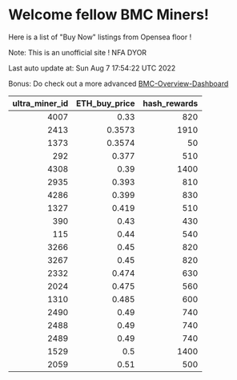 # Welcome fellow BMC Miners!
Here is a list of "Buy Now" listings from Opensea floor !

Note: This is an unofficial site ! NFA DYOR

Last auto update at: Sun Aug  7 17:54:22 UTC 2022

Bonus: Do check out a more advanced [BMC-Overview-Dashboard](https://dune.com/defifunk/BMC-Overview-Dashboard)


|   ultra_miner_id |   ETH_buy_price |   hash_rewards |
|-----------------:|----------------:|---------------:|
|             4007 |          0.33   |            820 |
|             2413 |          0.3573 |           1910 |
|             1373 |          0.3574 |             50 |
|              292 |          0.377  |            510 |
|             4308 |          0.39   |           1400 |
|             2935 |          0.393  |            810 |
|             4286 |          0.399  |            830 |
|             1327 |          0.419  |            510 |
|              390 |          0.43   |            430 |
|              115 |          0.44   |            540 |
|             3266 |          0.45   |            820 |
|             3267 |          0.45   |            820 |
|             2332 |          0.474  |            630 |
|             2024 |          0.475  |            560 |
|             1310 |          0.485  |            600 |
|             2490 |          0.49   |            740 |
|             2488 |          0.49   |            740 |
|             2489 |          0.49   |            740 |
|             1529 |          0.5    |           1400 |
|             2059 |          0.51   |            500 |